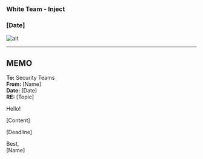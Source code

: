 
### White Team - Inject
### \[Date\]
![alt](imageurl)

---

## MEMO

**To:** Security Teams<br>**From:** \[Name\]<br>**Date:** \[Date\]<br>**RE:** \[Topic\]

Hello!

\[Content\]

\[Deadline\]

Best,<br>\[Name\]